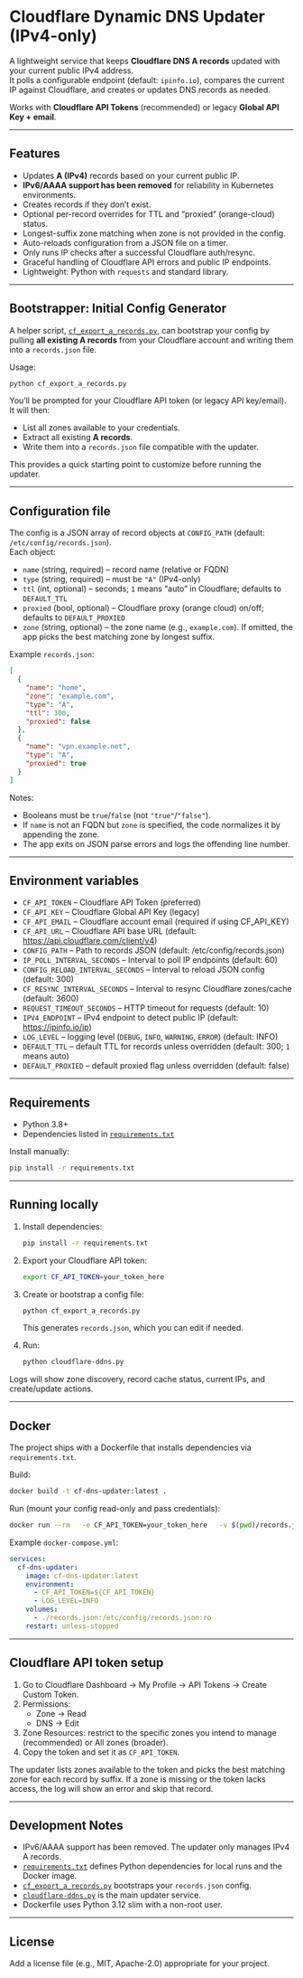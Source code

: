 # Cloudflare Dynamic DNS Updater (IPv4-only)

A lightweight service that keeps **Cloudflare DNS A records** updated with your current public IPv4 address.  
It polls a configurable endpoint (default: `ipinfo.io`), compares the current IP against Cloudflare, and creates or updates DNS records as needed.

Works with **Cloudflare API Tokens** (recommended) or legacy **Global API Key + email**.

---

## Features

- Updates **A (IPv4)** records based on your current public IP.
- **IPv6/AAAA support has been removed** for reliability in Kubernetes environments.
- Creates records if they don’t exist.
- Optional per-record overrides for TTL and “proxied” (orange-cloud) status.
- Longest-suffix zone matching when zone is not provided in the config.
- Auto-reloads configuration from a JSON file on a timer.
- Only runs IP checks after a successful Cloudflare auth/resync.
- Graceful handling of Cloudflare API errors and public IP endpoints.
- Lightweight: Python with `requests` and standard library.

---

## Bootstrapper: Initial Config Generator

A helper script, [`cf_export_a_records.py`](./cf_export_a_records.py), can bootstrap your config by pulling **all existing A records** from your Cloudflare account and writing them into a `records.json` file.

Usage:

```bash
python cf_export_a_records.py
```

You’ll be prompted for your Cloudflare API token (or legacy API key/email).  
It will then:

- List all zones available to your credentials.
- Extract all existing **A records**.
- Write them into a `records.json` file compatible with the updater.

This provides a quick starting point to customize before running the updater.

---

## Configuration file

The config is a JSON array of record objects at `CONFIG_PATH` (default: `/etc/config/records.json`).  
Each object:

- `name` (string, required) – record name (relative or FQDN)
- `type` (string, required) – must be `"A"` (IPv4-only)
- `ttl` (int, optional) – seconds; `1` means “auto” in Cloudflare; defaults to `DEFAULT_TTL`
- `proxied` (bool, optional) – Cloudflare proxy (orange cloud) on/off; defaults to `DEFAULT_PROXIED`
- `zone` (string, optional) – the zone name (e.g., `example.com`). If omitted, the app picks the best matching zone by longest suffix.

Example `records.json`:

```json
[
  {
    "name": "home",
    "zone": "example.com",
    "type": "A",
    "ttl": 300,
    "proxied": false
  },
  {
    "name": "vpn.example.net",
    "type": "A",
    "proxied": true
  }
]
```

Notes:
- Booleans must be `true`/`false` (not `"true"`/`"false"`).
- If `name` is not an FQDN but `zone` is specified, the code normalizes it by appending the zone.
- The app exits on JSON parse errors and logs the offending line number.

---

## Environment variables

- `CF_API_TOKEN` – Cloudflare API Token (preferred)
- `CF_API_KEY` – Cloudflare Global API Key (legacy)
- `CF_API_EMAIL` – Cloudflare account email (required if using CF_API_KEY)
- `CF_API_URL` – Cloudflare API base URL (default: https://api.cloudflare.com/client/v4)
- `CONFIG_PATH` – Path to records JSON (default: /etc/config/records.json)
- `IP_POLL_INTERVAL_SECONDS` – Interval to poll IP endpoints (default: 60)
- `CONFIG_RELOAD_INTERVAL_SECONDS` – Interval to reload JSON config (default: 300)
- `CF_RESYNC_INTERVAL_SECONDS` – Interval to resync Cloudflare zones/cache (default: 3600)
- `REQUEST_TIMEOUT_SECONDS` – HTTP timeout for requests (default: 10)
- `IPV4_ENDPOINT` – IPv4 endpoint to detect public IP (default: https://ipinfo.io/ip)
- `LOG_LEVEL` – logging level (`DEBUG`, `INFO`, `WARNING`, `ERROR`) (default: INFO)
- `DEFAULT_TTL` – default TTL for records unless overridden (default: 300; `1` means auto)
- `DEFAULT_PROXIED` – default proxied flag unless overridden (default: false)

---

## Requirements

- Python 3.8+
- Dependencies listed in [`requirements.txt`](./requirements.txt)

Install manually:

```bash
pip install -r requirements.txt
```

---

## Running locally

1. Install dependencies:

   ```bash
   pip install -r requirements.txt
   ```

2. Export your Cloudflare API token:

   ```bash
   export CF_API_TOKEN=your_token_here
   ```

3. Create or bootstrap a config file:

   ```bash
   python cf_export_a_records.py
   ```

   This generates `records.json`, which you can edit if needed.

4. Run:

   ```bash
   python cloudflare-ddns.py
   ```

Logs will show zone discovery, record cache status, current IPs, and create/update actions.

---

## Docker

The project ships with a Dockerfile that installs dependencies via `requirements.txt`.

Build:

```bash
docker build -t cf-dns-updater:latest .
```

Run (mount your config read-only and pass credentials):

```bash
docker run --rm   -e CF_API_TOKEN=your_token_here   -v $(pwd)/records.json:/etc/config/records.json:ro   cf-dns-updater:latest
```

Example `docker-compose.yml`:

```yaml
services:
  cf-dns-updater:
    image: cf-dns-updater:latest
    environment:
      - CF_API_TOKEN=${CF_API_TOKEN}
      - LOG_LEVEL=INFO
    volumes:
      - ./records.json:/etc/config/records.json:ro
    restart: unless-stopped
```

---

## Cloudflare API token setup

1. Go to Cloudflare Dashboard → My Profile → API Tokens → Create Custom Token.
2. Permissions:
   - Zone → Read
   - DNS → Edit
3. Zone Resources: restrict to the specific zones you intend to manage (recommended) or All zones (broader).
4. Copy the token and set it as `CF_API_TOKEN`.

The updater lists zones available to the token and picks the best matching zone for each record by suffix. If a zone is missing or the token lacks access, the log will show an error and skip that record.

---

## Development Notes

- IPv6/AAAA support has been removed. The updater only manages IPv4 A records.
- [`requirements.txt`](./requirements.txt) defines Python dependencies for local runs and the Docker image.
- [`cf_export_a_records.py`](./cf_export_a_records.py) bootstraps your `records.json` config.
- [`cloudflare-ddns.py`](./cloudflare-ddns.py) is the main updater service.
- Dockerfile uses Python 3.12 slim with a non-root user.

---

## License

Add a license file (e.g., MIT, Apache-2.0) appropriate for your project.
